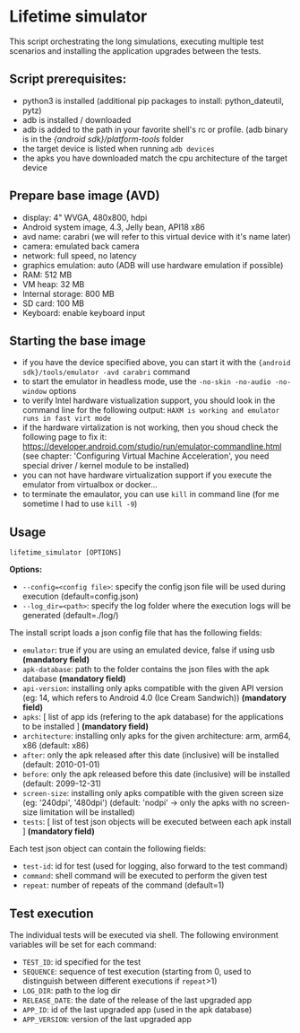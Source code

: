 # Lifetime simulator
This script orchestrating the long simulations, executing multiple test scenarios and installing 
the application upgrades between the tests.


## Script prerequisites:

- python3 is installed (additional pip packages to install: python_dateutil, pytz)
- adb is installed / downloaded
- adb is added to the path in your favorite shell's rc or profile. (adb binary is in the _{android sdk}/platform-tools_ folder
- the target device is listed when running `adb devices` 
- the apks you have downloaded match the cpu architecture of the target device


## Prepare base image (AVD)
- display: 4" WVGA, 480x800, hdpi
- Android system image, 4.3, Jelly bean, API18 x86
- avd name: carabri (we will refer to this virtual device with it's name later)
- camera: emulated back camera
- network: full speed, no latency
- graphics emulation: auto (ADB will use hardware emulation if possible)
- RAM: 512 MB
- VM heap: 32 MB
- Internal storage: 800 MB
- SD card: 100 MB
- Keyboard: enable keyboard input


## Starting the base image
- if you have the device specified above, you can start it with the `{android sdk}/tools/emulator -avd carabri` command
- to start the emulator in headless mode, use the `-no-skin -no-audio -no-window` options
- to verify Intel hardware vistualization support, you should look in the command line for the following output: `HAXM is working and emulator runs in fast virt mode`
- if the hardware virtalization is not working, then you shoud check the following page to fix it: https://developer.android.com/studio/run/emulator-commandline.html (see chapter: 'Configuring Virtual Machine Acceleration', you need special driver / kernel module to be installed)
- you can not have hardware virtualization support if you execute the emulator from virtualbox or docker...
- to terminate the emaulator, you can use `kill` in command line (for me sometime I had to use `kill -9`)


## Usage

```
lifetime_simulator [OPTIONS]
```

__Options:__
- `--config=<config file>`: specify the config json file will be used during execution (default=config.json)
- `--log_dir=<path>`: specify the log folder where the execution logs will be generated (default=./log/)

The install script loads a json config file that has the following fields:
- `emulator`: true if you are using an emulated device, false if using usb __(mandatory field)__
- `apk-database`: path to the folder contains the json files with the apk database __(mandatory field)__
- `api-version`: installing only apks compatible with the given API version (eg: 14, which refers to Android 4.0 (Ice Cream Sandwich)) __(mandatory field)__
- `apks`: \[ list of app ids (refering to the apk database) for the applications to be installed ] __(mandatory field)__
- `architecture`: installing only apks for the given architecture: arm, arm64, x86 (default: x86)
- `after`: only the apk released after this date (inclusive) will be installed (default: 2010-01-01)
- `before`: only the apk released before this date (inclusive) will be installed (default: 2099-12-31)
- `screen-size`: installing only apks compatible with the given screen size (eg: '240dpi', '480dpi') (default: 'nodpi' -> only the apks with no screen-size limitation will be installed)
- `tests`: \[ list of test json objects will be executed between each apk install ] __(mandatory field)__


Each test json object can contain the following fields: 
- `test-id`: id for test (used for logging, also forward to the test command)
- `command`: shell command will be executed to perform the given test
- `repeat`: number of repeats of the command (default=1)


## Test execution

The individual tests will be executed via shell. The following environment variables will be set for each command:
- `TEST_ID`: id specified for the test
- `SEQUENCE`: sequence of test execution (starting from 0, used to distinguish between different executions if `repeat`>1)
- `LOG_DIR`: path to the log dir
- `RELEASE_DATE`: the date of the release of the last upgraded app
- `APP_ID`: id of the last upgraded app (used in the apk database) 
- `APP_VERSION`: version of the last upgraded app


